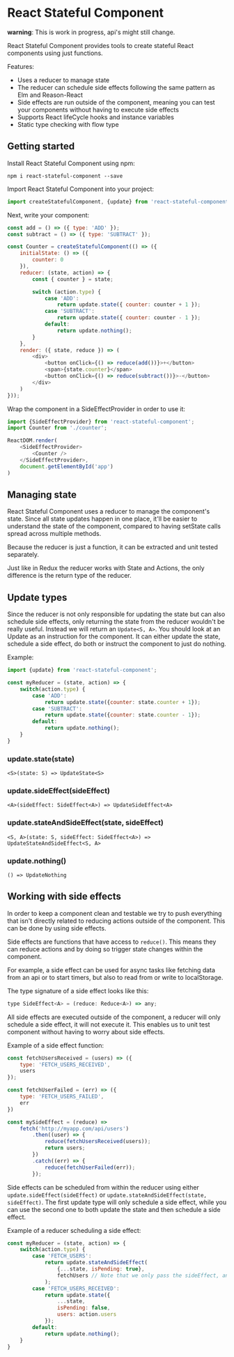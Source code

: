 # React Stateful Component

**warning**: This is work in progress, api's might still change.

React Stateful Component provides tools to create stateful React components using just functions.

Features:
- Uses a reducer to manage state
- The reducer can schedule side effects following the same pattern as Elm and Reason-React
- Side effects are run outside of the component, meaning you can test your components without having to execute side effects
- Supports React lifeCycle hooks and instance variables
- Static type checking with flow type

## Getting started

Install React Stateful Component using npm:

`npm i react-stateful-component --save`

Import React Stateful Component into your project:

```javascript
import createStatefulComponent, {update} from 'react-stateful-component';
```
Next, write your component:

```javascript
const add = () => ({ type: 'ADD' });
const subtract = () => ({ type: 'SUBTRACT' });

const Counter = createStatefulComponent(() => ({
    initialState: () => ({
        counter: 0
    }),
    reducer: (state, action) => {
        const { counter } = state;

        switch (action.type) {
            case 'ADD':
                return update.state({ counter: counter + 1 });
            case 'SUBTRACT':
                return update.state({ counter: counter - 1 });
            default:
                return update.nothing();
        }
    },
    render: ({ state, reduce }) => (
        <div>
            <button onClick={() => reduce(add())}>+</button>
            <span>{state.counter}</span>
            <button onClick={() => reduce(subtract())}>-</button>
        </div>
    )
}));
```

Wrap the component in a SideEffectProvider in order to use it:

```javascript
import {SideEffectProvider} from 'react-stateful-component';
import Counter from './counter';

ReactDOM.render(
    <SideEffectProvider>
        <Counter />
    </SideEffectProvider>,
    document.getElementById('app')
)
```

## Managing state

React Stateful Component uses a reducer to manage the component's state. Since all state updates
happen in one place, it'll be easier to understand the state of the component, compared to having setState calls spread across multiple methods.

Because the reducer is just a function, it can be extracted and unit tested separately.

Just like in Redux the reducer works with State and Actions, the only difference is the return type of the reducer.

## Update types
Since the reducer is not only responsible for updating the state but can also schedule side effects,
only returning the state from the reducer wouldn't be really useful. Instead we will return an
`Update<S, A>`. You should look at an Update as an instruction for the component. It can either update
the state, schedule a side effect, do both or instruct the component to just do nothing.

Example:
```javascript
import {update} from 'react-stateful-component';

const myReducer = (state, action) => {
    switch(action.type) {
        case 'ADD':
            return update.state({counter: state.counter + 1});
        case 'SUBTRACT':
            return update.state({counter: state.counter - 1});
        default:
            return update.nothing();
    }
}
```

### update.state(state)
`<S>(state: S) => UpdateState<S>`

### update.sideEffect(sideEffect)
`<A>(sideEffect: SideEffect<A>) => UpdateSideEffect<A>`

### update.stateAndSideEffect(state, sideEffect)
`<S, A>(state: S, sideEffect: SideEffect<A>) => UpdateStateAndSideEffect<S, A>`

### update.nothing()
`() => UpdateNothing`


## Working with side effects

In order to keep a component clean and testable we try to push everything that isn't directly related to reducing actions outside of the component. This can be done by using side effects.

Side effects are functions that have access to `reduce()`. This means they can reduce actions and by doing so trigger state changes within the component.

For example, a side effect can be used for async tasks like fetching data from an api or to start timers, but also to read from or write to localStorage.

The type signature of a side effect looks like this:
```javascript
type SideEffect<A> = (reduce: Reduce<A>) => any;
```

All side effects are executed outside of the component, a reducer will only schedule a side effect, it will not execute it. This enables us to unit test component without having to worry about side effects.

Example of a side effect function:
```javascript
const fetchUsersReceived = (users) => ({
    type: 'FETCH_USERS_RECEIVED',
    users
});

const fetchUserFailed = (err) => ({
    type: 'FETCH_USERS_FAILED',
    err
})

const mySideEffect = (reduce) =>
    fetch('http://myapp.com/api/users')
        .then((user) => {
            reduce(fetchUsersReceived(users));
            return users;
        })
        .catch((err) => {
            reduce(fetchUserFailed(err));
        });
```

Side effects can be scheduled from within the reducer using either `update.sideEffect(sideEffect)` or `update.stateAndSideEffect(state, sideEffect)`. The first update type will only schedule a side effect, while you can use the second one to both update the state and then schedule a side effect.

Example of a reducer scheduling a side effect:

```javascript
const myReducer = (state, action) => {
    switch(action.type) {
        case 'FETCH_USERS':
            return update.stateAndSideEffect(
                {...state, isPending: true},
                fetchUsers // Note that we only pass the sideEffect, and not execute it here
            );
        case 'FETCH_USERS_RECEIVED':
            return update.state({
                ...state,
                isPending: false,
                users: action.users
            });
        default:
            return update.nothing();
    }
}
```

